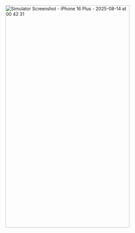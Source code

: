 <img width="390" height="696" alt="Simulator Screenshot - iPhone 16 Plus - 2025-08-14 at 00 42 31" src="https://github.com/user-attachments/assets/fb25ff8e-0d98-4e62-9643-c6dc5fae6568" />
